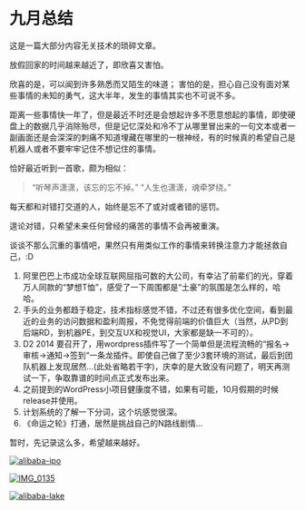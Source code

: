 # 九月总结

这是一篇大部分内容无关技术的琐碎文章。
 
放假回家的时间越来越近了，即欣喜又害怕。

欣喜的是，可以闻到许多熟悉而又陌生的味道； 害怕的是，担心自己没有面对某些事情的未知的勇气，这大半年，发生的事情其实也不可说不多。

距离一些事情快一年了，但是最近不时还是会想起许多不愿意想起的事情，即使硬盘上的数据几乎消除殆尽，但是记忆深处和冷不丁从哪里冒出来的一句文本或者一副画面还是会深深的刺痛不知道埋藏在哪里的一根神经，有的时候真的希望自己是机器人或者不要牢牢记住不想记住的事情。

恰好最近听到一首歌，颇为相似：

> “听琴声潇潇，该忘的忘不掉。” “人生也潇潇，魂牵梦绕。”

每天都和对错打交道的人，始终是忘不了或对或者错的惩罚。

遑论对错，只希望未来任何曾经的痛苦的事情不会再被重演。

谈谈不那么沉重的事情吧，果然只有用类似工作的事情来转换注意力才能拯救自己，:D

1. 阿里巴巴上市成功全球互联网屈指可数的大公司，有幸沾了前辈们的光，穿着万人同款的“梦想T恤”，感受了一下周围都是“土豪”的氛围是怎么样的，哈哈。
2. 手头的业务都趋于稳定，技术指标感觉不错，不过还有很多优化空间，看到最近的业务的访问数据和盈利周报，不免觉得前端的价值巨大（当然，从PD到后端RD，到机器PE，到交互UX和视觉UI，大家都是缺一不可的）。
3. D2 2014 要召开了，用wordpress插件写了一个简单但是流程流畅的“报名->审核->通知->签到“一条龙插件。即使自己做了至少3套环境的测试，最后到团队机器上发现居然...(此处省略若干字)，庆幸的是大致没有问题了，明天再测试一下，争取靠谱的时间点正式发布出来。
4. 之前提到的WordPress小项目健康度不错，如果有可能，10月假期的时候release并使用。
5. 计划系统的了解一下分词，这个坑感觉很深。
6. 《命运之轮》打通，居然是挑战自己的N路线剧情...

暂时，先记录这么多，希望越来越好。
 
[![alibaba-ipo](https://attachment.soulteary.com/2014/09/29/alibaba-ipo.jpg "alibaba-ipo")](https://attachment.soulteary.com/2014/09/29/alibaba-ipo.jpg) 

[![IMG_0135](https://attachment.soulteary.com/2014/09/29/IMG_0135.jpg "IMG_0135")](https://attachment.soulteary.com/2014/09/29/IMG_0135.jpg) 

[![alibaba-lake](https://attachment.soulteary.com/2014/09/29/alibaba-lake.jpg "alibaba-lake")](https://attachment.soulteary.com/2014/09/29/alibaba-lake.jpg)


